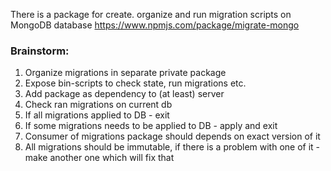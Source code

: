 There is a package for create. organize and run migration scripts on MongoDB database
https://www.npmjs.com/package/migrate-mongo

### Brainstorm:
1. Organize migrations in separate private package
2. Expose bin-scripts to check state, run migrations etc.
3. Add package as dependency to (at least) server
4. Check ran migrations on current db
  1. If all migrations applied to DB - exit
  2. If some migrations needs to be applied to DB - apply and exit
5. Consumer of migrations package should depends on exact version of it
6. All migrations should be immutable, if there is a problem with one of it - make another one which will fix that